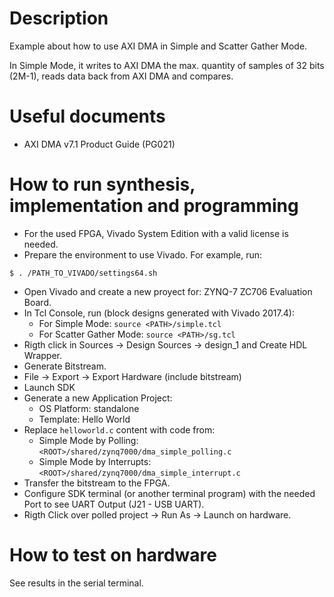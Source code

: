 # Description

Example about how to use AXI DMA in Simple and Scatter Gather Mode.

In Simple Mode, it writes to AXI DMA the max. quantity of samples of 32 bits (2M-1), reads data back from AXI DMA and compares.

# Useful documents

* AXI DMA v7.1 Product Guide (PG021)

# How to run synthesis, implementation and programming

* For the used FPGA, Vivado System Edition with a valid license is needed.
* Prepare the environment to use Vivado. For example, run:
```
$ . /PATH_TO_VIVADO/settings64.sh
```
* Open Vivado and create a new proyect for: ZYNQ-7 ZC706 Evaluation Board.
* In Tcl Console, run (block designs generated with Vivado 2017.4):
  * For Simple Mode: `source <PATH>/simple.tcl`
  * For Scatter Gather Mode: `source <PATH>/sg.tcl`
* Rigth click in Sources -> Design Sources -> design_1 and Create HDL Wrapper.
* Generate Bitstream.
* File -> Export -> Export Hardware (include bitstream)
* Launch SDK
* Generate a new Application Project:
  * OS Platform: standalone
  * Template: Hello World
* Replace `helloworld.c` content with code from:
  * Simple Mode by Polling: `<ROOT>/shared/zynq7000/dma_simple_polling.c`
  * Simple Mode by Interrupts: `<ROOT>/shared/zynq7000/dma_simple_interrupt.c`
* Transfer the bitstream to the FPGA.
* Configure SDK terminal (or another terminal program) with the needed Port to see UART Output (J21 - USB UART).
* Rigth Click over polled project -> Run As -> Launch on hardware.

# How to test on hardware

See results in the serial terminal.
